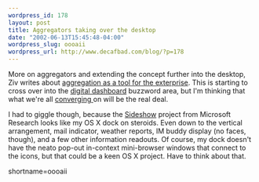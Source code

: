```yaml
--- 
wordpress_id: 178
layout: post
title: Aggregators taking over the desktop
date: "2002-06-13T15:45:48-04:00"
wordpress_slug: oooaii
wordpress_url: http://www.decafbad.com/blog/?p=178
---
```

<p>More on aggregators and extending the concept further into the desktop, Ziv writes about <a href="http://radio.weblogs.com/0106548/2002/06/13.html#a27">aggregation as a tool for the exterprise</a>.  This is starting to cross over into the <a href="http://searchebusiness.techtarget.com/sDefinition/0,,sid19_gci804078,00.html">digital dashboard</a> buzzword area, but I'm thinking that what we're all <a href="http://www.syndic8.com/~wkearney/blogs/syndic8/archives/000023.html#000023">converging </a> on will be the real deal.</p>
<p>I had to giggle though, because the <a href="http://research.microsoft.com/scripts/pubs/view.asp?TR_ID=MSR-TR-2001-83">Sideshow</a>  project from Microsoft Research looks like my OS X dock on steroids.  Even down to the vertical arrangement, mail indicator, weather reports, IM buddy display (no faces, though), and a few other information readouts.  Of course, my dock doesn't have the neato pop-out in-context mini-browser windows that connect to the icons, but that could be a keen OS X project.  Have to think about that.<br />
</p>
<!--more-->
shortname=oooaii
